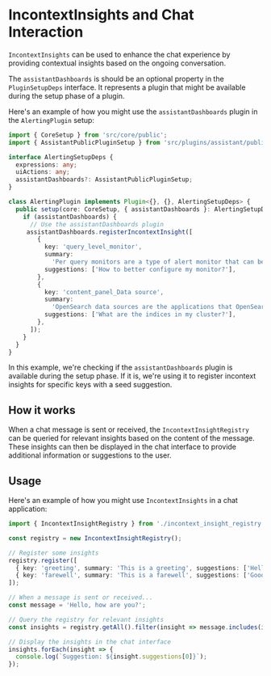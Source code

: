 # IncontextInsights and Chat Interaction

`IncontextInsights` can be used to enhance the chat experience by providing contextual insights based on the ongoing conversation. 

The `assistantDashboards` is should be an optional property in the `PluginSetupDeps` interface. It represents a plugin that might be available during the setup phase of a plugin.

Here's an example of how you might use the `assistantDashboards` plugin in the `AlertingPlugin` setup:

```typescript
import { CoreSetup } from 'src/core/public';
import { AssistantPublicPluginSetup } from 'src/plugins/assistant/public';

interface AlertingSetupDeps {
  expressions: any;
  uiActions: any;
  assistantDashboards?: AssistantPublicPluginSetup;
}

class AlertingPlugin implements Plugin<{}, {}, AlertingSetupDeps> {
  public setup(core: CoreSetup, { assistantDashboards }: AlertingSetupDeps) {
    if (assistantDashboards) {
      // Use the assistantDashboards plugin
     assistantDashboards.registerIncontextInsight([
        {
          key: 'query_level_monitor',
          summary:
            'Per query monitors are a type of alert monitor that can be used to identify and alert on specific queries that are run against an OpenSearch index; for example, queries that detect and respond to anomalies in specific queries. Per query monitors only trigger one alert at a time.',
          suggestions: ['How to better configure my monitor?'],
        },
        {
          key: 'content_panel_Data source',
          summary:
            'OpenSearch data sources are the applications that OpenSearch can connect to and ingest data from.',
          suggestions: ['What are the indices in my cluster?'],
        },
      ]);
    }
  }
}
```

In this example, we're checking if the `assistantDashboards` plugin is available during the setup phase. If it is, we're using it to register incontext insights for specific keys with a seed suggestion.

## How it works

When a chat message is sent or received, the `IncontextInsightRegistry` can be queried for relevant insights based on the content of the message. These insights can then be displayed in the chat interface to provide additional information or suggestions to the user.

## Usage

Here's an example of how you might use `IncontextInsights` in a chat application:

```typescript
import { IncontextInsightRegistry } from './incontext_insight_registry';

const registry = new IncontextInsightRegistry();

// Register some insights
registry.register([
  { key: 'greeting', summary: 'This is a greeting', suggestions: ['Hello', 'Hi', 'Hey'] },
  { key: 'farewell', summary: 'This is a farewell', suggestions: ['Goodbye', 'See you', 'Take care'] },
]);

// When a message is sent or received...
const message = 'Hello, how are you?';

// Query the registry for relevant insights
const insights = registry.getAll().filter(insight => message.includes(insight.summary));

// Display the insights in the chat interface
insights.forEach(insight => {
  console.log(`Suggestion: ${insight.suggestions[0]}`);
});
```
